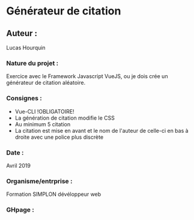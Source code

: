 # Générateur de citation

## Auteur :

Lucas Hourquin

### Nature du projet :

Exercice avec le Framework Javascript VueJS, ou je dois crée un générateur de citation aléatoire.

### Consignes :

* Vue-CLI !OBLIGATOIRE!
* La génération de citation modifie le CSS
* Au minimum 5 citation
* La citation est mise en avant et le nom de l'auteur de celle-ci en bas à droite avec une police plus discrète

### Date :

Avril 2019

### Organisme/entrprise : 

Formation SIMPLON dévéloppeur web 



### GHpage : 